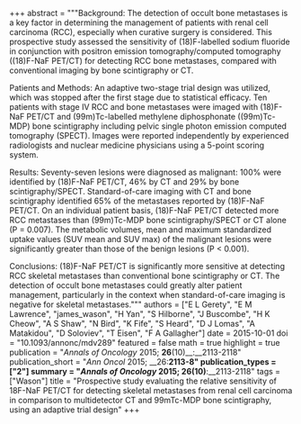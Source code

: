 +++
abstract = """Background: The detection of occult bone metastases is a key factor in determining the management of patients with renal cell carcinoma (RCC), especially when curative surgery is considered. This prospective study assessed the sensitivity of (18)F-labelled sodium fluoride in conjunction with positron emission tomography/computed tomography ((18)F-NaF PET/CT) for detecting RCC bone metastases, compared with conventional imaging by bone scintigraphy or CT.

Patients and Methods: An adaptive two-stage trial design was utilized, which was stopped after the first stage due to statistical efficacy. Ten patients with stage IV RCC and bone metastases were imaged with (18)F-NaF PET/CT and (99m)Tc-labelled methylene diphosphonate ((99m)Tc-MDP) bone scintigraphy including pelvic single photon emission computed tomography (SPECT). Images were reported independently by experienced radiologists and nuclear medicine physicians using a 5-point scoring system.

Results: Seventy-seven lesions were diagnosed as malignant: 100% were identified by (18)F-NaF PET/CT, 46% by CT and 29% by bone scintigraphy/SPECT. Standard-of-care imaging with CT and bone scintigraphy identified 65% of the metastases reported by (18)F-NaF PET/CT. On an individual patient basis, (18)F-NaF PET/CT detected more RCC metastases than (99m)Tc-MDP bone scintigraphy/SPECT or CT alone (P = 0.007). The metabolic volumes, mean and maximum standardized uptake values (SUV mean and SUV max) of the malignant lesions were significantly greater than those of the benign lesions (P < 0.001).

Conclusions: (18)F-NaF PET/CT is significantly more sensitive at detecting RCC skeletal metastases than conventional bone scintigraphy or CT. The detection of occult bone metastases could greatly alter patient management, particularly in the context when standard-of-care imaging is negative for skeletal metastases."""
authors = ["E L Gerety", "E M Lawrence", "james_wason", "H Yan", "S Hilborne", "J Buscombe", "H K Cheow", "A S Shaw", "N Bird", "K Fife", "S Heard", "D J Lomas", "A Matakidou", "D Soloviev", "T Eisen", "F A Gallagher"]
date = 2015-10-01
doi = "10.1093/annonc/mdv289"
featured = false
math = true
highlight = true
publication = "*Annals of Oncology* 2015; __26__(10)__:__2113-2118"
publication_short = "*Ann Oncol* 2015; __26:__2113-8"
publication_types = ["2"]
summary = "*Annals of Oncology* 2015; __26__(10)__:__2113-2118"
tags = ["Wason"]
title = "Prospective study evaluating the relative sensitivity of 18F-NaF PET/CT for detecting skeletal metastases from renal cell carcinoma in comparison to multidetector CT and 99mTc-MDP bone scintigraphy, using an adaptive trial design"
+++

